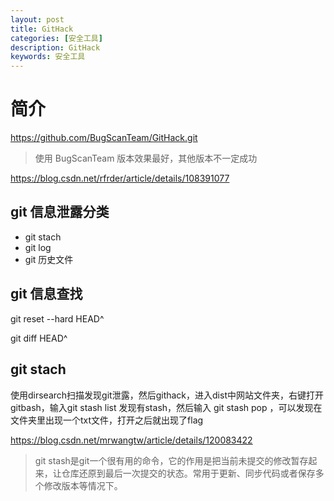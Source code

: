 ```yaml
---
layout: post
title: GitHack
categories: [安全工具]
description: GitHack
keywords: 安全工具 
---
```


# 简介

https://github.com/BugScanTeam/GitHack.git

> 使用 BugScanTeam 版本效果最好，其他版本不一定成功

https://blog.csdn.net/rfrder/article/details/108391077

## git 信息泄露分类

- git stach
- git log
- git 历史文件

## git 信息查找

git reset --hard HEAD^

git diff HEAD^


## git stach


使用dirsearch扫描发现git泄露，然后githack，进入dist中网站文件夹，右键打开 gitbash，输入git stash list 发现有stash，然后输入 git stash pop ，可以发现在文件夹里出现一个txt文件，打开之后就出现了flag

https://blog.csdn.net/mrwangtw/article/details/120083422

> git stash是git一个很有用的命令，它的作用是把当前未提交的修改暂存起来，让仓库还原到最后一次提交的状态。常用于更新、同步代码或者保存多个修改版本等情况下。

